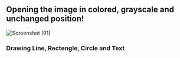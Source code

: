 ## Opening the image in colored, grayscale and unchanged position!
![Screenshot (91)](https://github.com/Ibrokhim7755/OpenCv/assets/89033710/c085b38c-45c6-4540-bb51-74ab937d4e53)
### Drawing Line, Rectengle, Circle and Text


